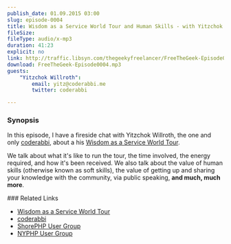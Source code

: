 ```yaml
---
publish_date: 01.09.2015 03:00
slug: episode-0004
title: Wisdom as a Service World Tour and Human Skills - with Yitzchok Willroth
fileSize: 
fileType: audio/x-mp3
duration: 41:23
explicit: no
link: http://traffic.libsyn.com/thegeekyfreelancer/FreeTheGeek-Episode0004.mp3
download: FreeTheGeek-Episode0004.mp3
guests:
    "Yitzchok Willroth":
        email: yitz@coderabbi.me
        twitter: coderabbi

---
```

### Synopsis

In this episode, I have a fireside chat with Yitzchok Willroth, the one and only [coderabbi](https://twitter.com/@coderabbi), about a his [Wisdom as a Service World Tour](http://wisdomworldtour.com/).

We talk about what it's like to run the tour, the time involved, the energy required, and how it's been received. We also talk about the value of human skills (otherwise known as soft skills), the value of getting up and sharing your knowledge with the community, via public speaking, **and much, much more**.

### Related Links

- [Wisdom as a Service World Tour](http://wisdomworldtour.com/)
- [coderabbi](https://twitter.com/@coderabbi)
- [ShorePHP User Group](http://shorephp.org/)
- [NYPHP User Group](http://nyphp.org/)

